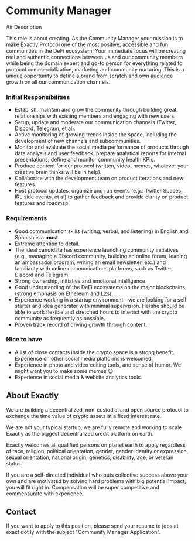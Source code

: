 # Community Manager

## Description

This role is about creating. As the Community Manager your mission is to make Exactly Protocol one of the most positive, accessible and fun communities in the DeFi ecosystem. Your immediate focus will be creating real and authentic connections between us and our community members while being the domain expert and go-to person for everything related to protocol commercialization, marketing and community nurturing. This is a unique opportunity to define a brand from scratch and own audience growth on all our communication channels.

### Initial Responsibilities

- Establish, maintain and grow the community through building great relationships with existing members and engaging with new users.
- Setup, update and moderate our communication channels (Twitter, Discord, Telegram, et al).
- Active monitoring of growing trends inside the space, including the development of new channels and subcommunities.
- Monitor and evaluate the social media performance of products through data analysis and user feedback; prepare analytical reports for internal presentations; define and monitor community health KPIs.
- Produce content for our protocol (written, video, memes, whatever your creative brain thinks will be in help).
- Collaborate with the development team on product iterations and new features.
- Host protocol updates, organize and run events (e.g.: Twitter Spaces, IRL side events, et al) to gather feedback and provide clarity on product features and roadmap.

### Requirements

- Good communication skills (writing, verbal, and listening) in English and Spanish is a **must**.
- Extreme attention to detail.
- The ideal candidate has experience launching community initiatives (e.g., managing a Discord community, building an online forum, leading an ambassador program, writing an email newsletter, etc.) and familiarity with online communications platforms, such as Twitter, Discord and Telegram.
- Strong ownership, initiative and emotional intelligence.
- Good understanding of the DeFi ecosystems on the major blockchains (strong emphasis on Ethereum and L2s).
- Experience working in a startup environment - we are looking for a self starter and idea generator with minimal supervision. He/she should be able to work flexible and stretched hours to interact with the crypto community as frequently as possible.
- Proven track record of driving growth through content.

### Nice to have

- A list of close contacts inside the crypto space is a strong benefit. Experience on other social media platforms is welcomed.
- Experience in photo and video editing tools, and sense of humor. We might want you to make some memes 😉
- Experience in social media & website analytics tools.

## About Exactly

We are building a decentralized, non-custodial and open source protocol to exchange the time value of crypto assets at a fixed interest rate.

We are not your typical startup, we are fully remote and working to scale Exactly as the biggest decentralized credit platform on earth.

Exactly welcomes all qualified persons on planet earth to apply regardless of race, religion, political orientation, gender, gender identity or expression, sexual orientation, national origin, genetics, disability, age, or veteran status.

If you are a self-directed individual who puts collective success above your own and are motivated by solving hard problems with big potential impact, you will fit right in. Compensation will be super competitive and commensurate with experience.

## Contact

If you want to apply to this position, please send your resume to jobs at exact dot ly with the subject "Community Manager Application".